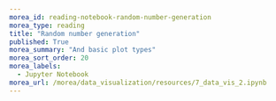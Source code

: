 ```yaml
---
morea_id: reading-notebook-random-number-generation
morea_type: reading
title: "Random number generation"
published: True
morea_summary: "And basic plot types"
morea_sort_order: 20
morea_labels: 
  - Jupyter Notebook
morea_url: /morea/data_visualization/resources/7_data_vis_2.ipynb
---
```

